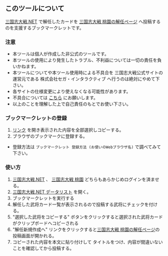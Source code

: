 ## このツールについて

[三国志大戦.NET](https://3594t.net) で解任したカードを [三国志大戦 桃園の解任ページ](https://3594t-touen.jp/recruitments) へ投稿するのを支援するブックマークレットです。

### 注意

- 本ツールは個人が作成した非公式のツールです。
- 本ツールの使用により発生したトラブル、不利益については一切の責任を負いかねます。
- 本ツールについてや本ツール使用時による不具合を 三国志大戦公式サイトの運営元である 株式会社セガ・インタラクティブ へ行うのは絶対にやめて下さい。
- 各サイトの仕様変更により使えなくなる可能性があります。
- 不具合については [こちら](https://github.com/boushi-bird/3594t-discard-bookmarklet/issues) にお願いします。
- 以上のことを理解した上で自己責任のもとでお使い下さい。

### ブックマークレットの登録

1. [リンク](bookmarklet/main.js) を開き表示された内容を全部選択しコピーする。
2. ブラウザのブックマークに登録する。
  * 登録方法は `ブックマークレット 登録方法 (お使いのWebブラウザ名)` で調べてみて下さい。

### 使い方

1. [三国志大戦.NET](https://3594t.net) 、 [三国志大戦 桃園](https://3594t-touen.jp) どちらもあらかじめログインを済ませる。
2. [三国志大戦.NET データリスト](https://3594t.net/datalist/) を開く。
3. ブックマークレットを実行する
4. 解任した武将カード一覧が表示されるので投稿する武将にチェックを付ける。
5. "選択した武将をコピーする" ボタンをクリックすると選択された武将カードがクリップボードへコピーされる
6. "解任新規作成へ" リンクをクリックすると[三国志大戦 桃園の解任ページ](https://3594t-touen.jp/recruitments)の投稿画面が開かれる。
7. コピーされた内容を本文に貼り付けして タイトルをつけ、内容が間違いないことを確認してから投稿する。
